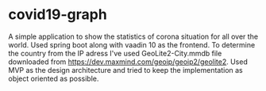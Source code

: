 # covid19-graph
A simple application to show the statistics of corona situation for all over the world. Used spring boot along with vaadin 10 as the frontend. To determine the country from the IP adress I've used GeoLite2-City.mmdb file downloaded from https://dev.maxmind.com/geoip/geoip2/geolite2. Used MVP as the design architecture and tried to keep the implementation as object oriented as possible.
